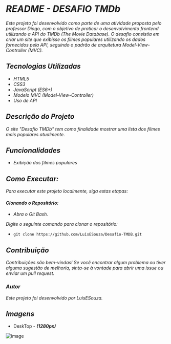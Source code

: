 # *README - DESAFIO TMDb*
*Este projeto foi desenvolvido como parte de uma atividade proposta pelo professor Diogo, com o objetivo de praticar o desenvolvimento frontend utilizando a API do TMDb (The Movie Database).
O desafio consistia em criar um site que exibisse os filmes populares utilizando os dados fornecidos pela API, seguindo o padrão de arquitetura Model-View-Controller (MVC).*

## *Tecnologias Utilizadas*
- *HTML5*
- *CSS3*
- *JavaScript (ES6+)*
- *Modelo MVC (Model-View-Controller)*
- *Uso de API*

## *Descrição do Projeto*
*O site "Desafio TMDb" tem como finalidade mostrar uma lista dos filmes mais populares atualmente.*

## *Funcionalidades*
- *Exibição dos filmes populares*

## *Como Executar:*
*Para executar este projeto localmente, siga estas etapas:*

#### *Clonando o Repositório:*
 - *Abra o Git Bash.*

*Digite o seguinte comando para clonar o repositório:*<br>
 - `git clone https://github.com/LuisESouza/Desafio-TMDB.git`


## *Contribuição*
*Contribuições são bem-vindas! Se você encontrar algum problema ou tiver alguma sugestão de melhoria, sinta-se à vontade para abrir uma issue ou enviar um pull request.*

### *Autor*
*Este projeto foi desenvolvido por LuisESouza.*

## *Imagens*

- DeskTop - ***(1280px)***

![image](https://github.com/LuisESouza/Desafio-TMDB/assets/127172028/e9d1266e-5e84-48ac-91d6-8a9be63dd2df)


